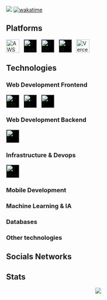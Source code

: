 ![](https://komarev.com/ghpvc/?username=MrCycler&color=blue)
[![wakatime](https://wakatime.com/badge/user/f58982f1-ea2a-49f4-9590-66fec5a145c0.svg)](https://wakatime.com/@f58982f1-ea2a-49f4-9590-66fec5a145c0)

## Platforms

<p align="left" style="display:flex;gap:12px">
<a href="https://aws.amazon.com/" target="_blank" rel="noreferrer" >
    <img src="https://raw.githubusercontent.com/danielcranney/readme-generator/main/public/icons/skills/aws-colored.svg" width="36" height="36" alt="AWS" style="background-color:white"/>
</a>
<a href="https://azure.microsoft.com/" target="_blank" rel="noreferrer">
    <img src="https://arunpotti.com/wp-content/uploads/2021/12/microsoft_azure.svg_.png" width="36" height="36" alt="Azure" style="background-color:black"/>
</a>
<a href="https://cloud.google.com/" target="_blank" rel="noreferrer">
    <img src="https://static-00.iconduck.com/assets.00/google-cloud-icon-2048x1646-7admxejz.png" width="36" height="36" alt="GCP" style="background-color:black"/>
</a>
<a href="https://cloud.ibm.com/" target="_blank" rel="noreferrer">
    <img src="https://cloud.ibm.com/login/static/img/IBM_Cloud_White_Rev_RGB.png" width="36" height="36" alt="IBM Cloud" style="background-color:black"/>
</a>
<a href="https://vercel.com/" target="_blank" rel="noreferrer">
    <img src="https://www.datocms-assets.com/75941/1707728323-vercel-icon.svg" width="36" height="36" alt="Vercel" style="background-color:white"/>
</a>
</p>

## Technologies

### Web Development Frontend

<p align="left" style="display:flex;gap:12px">
<a href="https://developer.mozilla.org/es/docs/Web/HTML" target="_blank" rel="noreferrer">
    <img src="https://cdn-icons-png.flaticon.com/512/732/732212.png" width="36" height="36" alt="HTML" style="background-color:black"/>
</a>
<a href="https://developer.mozilla.org/es/docs/Web/CSS" target="_blank" rel="noreferrer">
    <img src="https://static-00.iconduck.com/assets.00/file-type-css-icon-902x1024-dqy5inwy.png" width="36" height="36" alt="CSS" style="background-color:black"/>
</a>
<a href="https://developer.mozilla.org/es/docs/Web/JavaScript" target="_blank" rel="noreferrer">
    <img src="https://raw.githubusercontent.com/danielcranney/readme-generator/main/public/icons/skills/javascript-colored.svg" width="36" height="36" alt="JS" style="background-color:black"/>
</a>
</p>

### Web Development Backend

<p align="left" style="display:flex;gap:12px">
<a href="https://developer.mozilla.org/es/docs/Web/JavaScript" target="_blank" rel="noreferrer">
    <img src="https://raw.githubusercontent.com/danielcranney/readme-generator/main/public/icons/skills/javascript-colored.svg" width="36" height="36" alt="JS" style="background-color:black"/>
</a>
</p>

### Infrastructure & Devops

<p align="left" style="display:flex;gap:12px">
<a href="https://www.terraform.io/" target="_blank" rel="noreferrer">
    <img src="https://static-00.iconduck.com/assets.00/file-type-terraform-icon-455x512-csyun60o.png" width="36" height="36" alt="Terraform" style="background-color:black"/>
</a>
</p>

### Mobile Development

### Machine Learning & IA

### Databases

### Other technologies

## Socials Networks

## Stats

<div width="100%" align="center">
  <img src="https://github-readme-stats.vercel.app/api?username=MrCycler&show_icons=true&hide_border=true&count_private=true&theme=dark" />
</div>
